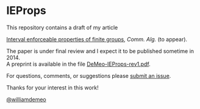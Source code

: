 IEProps
=======

This repository contains a draft of my article

[Interval enforceable properties of finite groups][], *Comm. Alg.* (to appear).

The paper is under final review and I expect it to be published sometime in 2014.  
A preprint is available in the file [DeMeo-IEProps-rev1.pdf][].

For questions, comments, or suggestions please [submit an issue][].

Thanks for your interest in this work!

[@williamdemeo](https://github.com/williamdemeo)

[Interval enforceable properties of finite groups]: https://github.com/williamdemeo/IEProps/blob/master/CommAlg/DeMeo-IEProps-rev1.pdf
[DeMeo-IEProps-rev1.pdf]: https://github.com/williamdemeo/IEProps/blob/master/CommAlg/DeMeo-IEProps-rev1.pdf
[submit an issue]: https://github.com/williamdemeo/IEProps/issues

